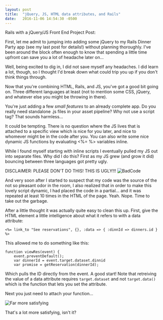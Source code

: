 ```yaml
---
layout: post
title:  "jQuery, JS, HTML data attributes, and Rails"
date:   2016-11-06 14:54:30 -0500
---
```


Rails with a jQuery/JS Front End Project Post:

First, let me admit to jumping into adding some jQuery to my Rails Dinner Party app (see my last post for details!) without planning thoroughly. I've been around the block often enough to know that spending a little time upfront can save you a lot of headache later on... 

Well, being excited to dig in, I did not save myself any headaches. I did learn a lot, though, so I thought I'd break down what could trip you up if you don't think things through.

Now that you're combining HTML, Rails, and JS, you've got a good bit going on. Three different languages at least (not to mention some CSS, jQuery, and whatever else you might be throwing in there). 

You're just adding a few *small features* to an already complete app. Do you really need standalone .js files in your asset pipeline? Why not use a script tag? That sounds harmless...

It could be tempting. There is no question where the JS lives that is attached to a specific view which is nice for you later, and nice to whomever might be in the code after you. You can also write some nice dynamic JS functions by evaluating <%= %> variables inline. 

While I found myself starting with inline scripts I eventually pulled my JS out into separate files. Why did I do this? First as my JS grew (and grow it did) bouncing between three languages got pretty ugly.

DISCLAIMER: PLEASE DON'T DO THIS! THIS IS UGLY!!!
![BadCode](https://dl.dropboxusercontent.com/u/455813290/Blog%20Images/11-6-2016/Screen%20Shot%202016-11-06%20at%202.55.56%20PM.png)

And very soon after I started to suspect that my code was the source of the not so pleasant odor in the room, I also realized that in order to make this lovely script dynamic, I had placed the code in a partial... and it was repeated at least 10 times in the HTML of the page. Yeah. Nope. Time to take out the garbage.

After a little thought it was actually quite easy to clean this up. First, give the HTML element a little intelligence about what it refers to with a data attribute:

`<%= link_to "See reservations", {}, :data => { :dinnId => dinners.id } %>`

This allowed me to do something like this:

```
function viewRes(event) {
    event.preventDefault();
    var dinnerId = event.target.dataset.dinnid
    var promise = getReservation(dinnerId);
```

Which pulls the ID directly from the event. A good start! Note that retreiving the value of a data attribute requires `target.dataset` and not `target.data()` which is the function that lets you set the attribute.

Next you just need to attach your function...

![Far more satisfying](https://dl.dropboxusercontent.com/u/455813290/Blog%20Images/11-6-2016/Screen%20Shot%202016-11-06%20at%203.09.54%20PM.png)

That's a lot more satisfying, isn't it?

 











